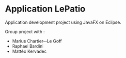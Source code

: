 # Application LePatio

Application development project using JavaFX on Eclipse. 

Group project with :
- Marius Chartier--Le Goff
- Raphael Bardini
- Mattéo Kervadec